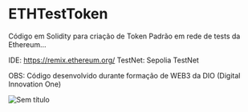 # ETHTestToken
Código em Solidity para criação de Token Padrão em rede de tests da Ethereum...

IDE: https://remix.ethereum.org/
TestNet: Sepolia TestNet

OBS: Código desenvolvido durante formação de WEB3 da DIO (Digital Innovation One)

![Sem título](https://github.com/6uilhermeTeixeira/ETHTestToken/assets/58309213/5ce5c774-8dce-44c9-abc6-15805760677c)
